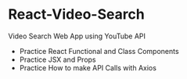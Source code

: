 # React-Video-Search

Video Search Web App using YouTube API

- Practice React Functional and Class Components
- Practice JSX and Props
- Practice How to make API Calls with Axios
